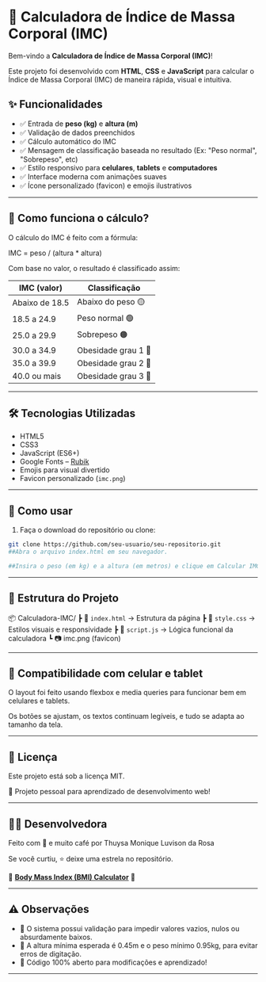 # 💪 Calculadora de Índice de Massa Corporal (IMC)

Bem-vindo a **Calculadora de Índice de Massa Corporal (IMC)**!

Este projeto foi desenvolvido com **HTML**, **CSS** e **JavaScript** para calcular o Índice de Massa Corporal (IMC) de maneira rápida, visual e intuitiva.



## ✨ Funcionalidades

- ✅ Entrada de **peso (kg)** e **altura (m)**  
- ✅ Validação de dados preenchidos  
- ✅ Cálculo automático do IMC  
- ✅ Mensagem de classificação baseada no resultado (Ex: "Peso normal", "Sobrepeso", etc)  
- ✅ Estilo responsivo para **celulares**, **tablets** e **computadores**  
- ✅ Interface moderna com animações suaves  
- ✅ Ícone personalizado (favicon) e emojis ilustrativos  

---

## 🧠 Como funciona o cálculo?

O cálculo do IMC é feito com a fórmula:

IMC = peso / (altura * altura)

Com base no valor, o resultado é classificado assim:

| IMC (valor)       | Classificação           |
|-------------------|--------------------------|
| Abaixo de 18.5    | Abaixo do peso 🟡        |
| 18.5 a 24.9       | Peso normal 🟢           |
| 25.0 a 29.9       | Sobrepeso 🟠             |
| 30.0 a 34.9       | Obesidade grau 1 🔴      |
| 35.0 a 39.9       | Obesidade grau 2 🔴      |
| 40.0 ou mais      | Obesidade grau 3 🔴      |

---

## 🛠️ Tecnologias Utilizadas

- HTML5  
- CSS3  
- JavaScript (ES6+)  
- Google Fonts – [Rubik](https://fonts.google.com/specimen/Rubik)  
- Emojis para visual divertido  
- Favicon personalizado (`imc.png`)

---

## 🚀 Como usar

1. Faça o download do repositório ou clone:

```bash
git clone https://github.com/seu-usuario/seu-repositorio.git
##Abra o arquivo index.html em seu navegador.

##Insira o peso (em kg) e a altura (em metros) e clique em Calcular IMC.
```
---

## 📂 Estrutura do Projeto

📦  Calculadora-IMC/
┣ 📜 `index.html` → Estrutura da página
┣ 📜 `style.css`  → Estilos visuais e responsividade
┣ 📜 `script.js`  → Lógica funcional da calculadora
┗ 📷 imc.png (favicon)

---

## 📱 Compatibilidade com celular e tablet

O layout foi feito usando flexbox e media queries para funcionar bem em celulares e tablets.

Os botões se ajustam, os textos continuam legíveis, e tudo se adapta ao tamanho da tela.

---

## 📄 Licença

Este projeto está sob a licença MIT.

💼 Projeto pessoal para aprendizado de desenvolvimento web!

---

## 👩‍💻 Desenvolvedora

Feito com 💜 e muito café por Thuysa Monique Luvison da Rosa

Se você curtiu, ⭐️ deixe uma estrela no repositório.

📌 **[Body Mass Index (BMI) Calculator](https://body-mass-index-bmi-calculator-nine.vercel.app/)** 📌

---

## ⚠️ Observações

- 🧾 O sistema possui validação para impedir valores vazios, nulos ou absurdamente baixos.
- 📏 A altura mínima esperada é 0.45m e o peso mínimo 0.95kg, para evitar erros de digitação.
- 🔧 Código 100% aberto para modificações e aprendizado!
---
